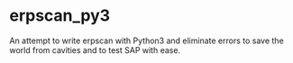 # erpscan_py3
An attempt to write erpscan with Python3 and eliminate errors to save the world from cavities and to test SAP with ease.
